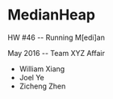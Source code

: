 # MedianHeap
HW #46 -- Running M[edi]an

May 2016 -- Team XYZ Affair
* William Xiang
* Joel Ye
* Zicheng Zhen